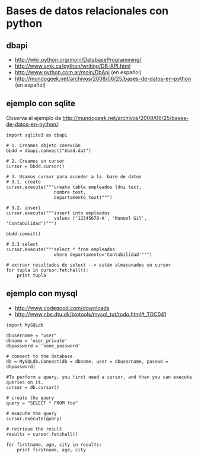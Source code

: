 # Bases de datos relacionales con python #

## dbapi ##
  * http://wiki.python.org/moin/DatabaseProgramming/
  * http://www.amk.ca/python/writing/DB-API.html
  * http://www.python.com.ar/moin/DbApi  (en español)
  * http://mundogeek.net/archivos/2008/06/25/bases-de-datos-en-python (en español)

## ejemplo con sqlite ##

Observa el ejemplo de http://mundogeek.net/archivos/2008/06/25/bases-de-datos-en-python/:
```
import sqlite3 as dbapi

# 1. Creamos objeto conexión
bbdd = dbapi.connect("bbdd.dat")

# 2. Creamos un cursor
cursor = bbdd.cursor()

# 3. Usamos cursor para acceder a la  base de datos
# 3.1. create
cursor.execute("""create table empleados (dni text,
                  nombre text,
                  departamento text)""")

# 3.2. insert
cursor.execute("""insert into empleados
                  values ('12345678-A', 'Manuel Gil', 'Contabilidad')""")

bbdd.commit()

# 3.3 select
cursor.execute("""select * from empleados
                  where departamento='Contabilidad'""")

# extraer resultados de select --> están almacenados en cursor
for tupla in cursor.fetchall():
    print tupla
```

## ejemplo con mysql ##
  * http://www.codegood.com/downloads
  * http://www.cbs.dtu.dk/biotools/mysql_tut/todo.html#_TOC041
```
import MySQLdb

dbusername = "user" 
dbname = 'user_private' 
dbpassword = 'some_password'

# connect to the database 
db = MySQLdb.Connect(db = dbname, user = dbusername, passwd = dbpassword)

#To perform a query, you first need a cursor, and then you can execute queries on it. 
cursor = db.cursor()

# create the query 
query = "SELECT * FROM foo"

# execute the query 
cursor.execute(query)

# retrieve the result 
results = cursor.fetchall()

for firstname, age, city in results: 
    print firstname, age, city 

```